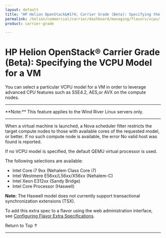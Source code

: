 ```yaml
---
layout: default
title: "HP Helion OpenStack&#174; Carrier Grade (Beta): Specifying the VCPU Model for a VM"
permalink: /helion/commercial/carrier/dashboard/managing/flavors/vcpu/
product: carrier-grade

---
```

<!--UNDER REVISION-->

<script>

function PageRefresh {
onLoad="window.refresh"
}

PageRefresh();

</script>

<!-- <p style="font-size: small;"> <a href="/helion/commercial/carrier/ga1/install/">&#9664; PREV</a> | <a href="/helion/commercial/carrier/ga1/install-overview/">&#9650; UP</a> | <a href="/helion/commercial/carrier/ga1/">NEXT &#9654;</a></p> -->

# HP Helion OpenStack&#174; Carrier Grade (Beta): Specifying the VCPU Model for a VM

You can select a particular VCPU model for a VM in order to leverage advanced CPU features such as SSE4.2, AES,or AVX on the compute nodes.

<hr>
**Note:** This feature applies to the Wind River Linux servers only.
<hr>

When a virtual machine is launched, a Nova scheduler filter restricts the target compute nodes to those with available cores of the requested model, or better. If no such compute node is available, the error No valid host was found is reported.

If no VCPU model is specified, the default QEMU virtual processor is used.

The following selections are available:

* Intel Core i7 9xx (Nehalem Class Core i7)
* Intel Westmere E56xx/L56xx/X56xx (Nehalem-C)
* Intel Xeon E312xx (Sandy Bridge)
* Intel Core Processor (Haswell)

**Note:** The Haswell model does not currently support transactional synchronization extensions (TSX).

To add this extra spec to a flavor using the web administration interface, see [Configuring Flavor Extra Specifications](/helion/commercial/carrier/dashboard/managing/flavors/extra/).


<a href="#top" style="padding:14px 0px 14px 0px; text-decoration: none;"> Return to Top &#8593; </a>


----
